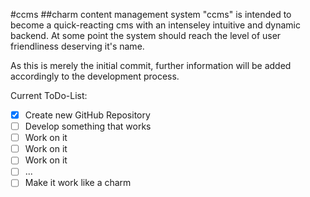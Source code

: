 #ccms
##charm content management system
"ccms" is intended to become a quick-reacting cms with an intenseley
intuitive and dynamic backend. At some point the system should reach
the level of user friendliness deserving it's name.

As this is merely the initial commit, further information will be
added accordingly to the development process.

Current ToDo-List:
- [x] Create new GitHub Repository
- [ ] Develop something that works
- [ ] Work on it
- [ ] Work on it
- [ ] Work on it
- [ ] ...
- [ ] Make it work like a charm 